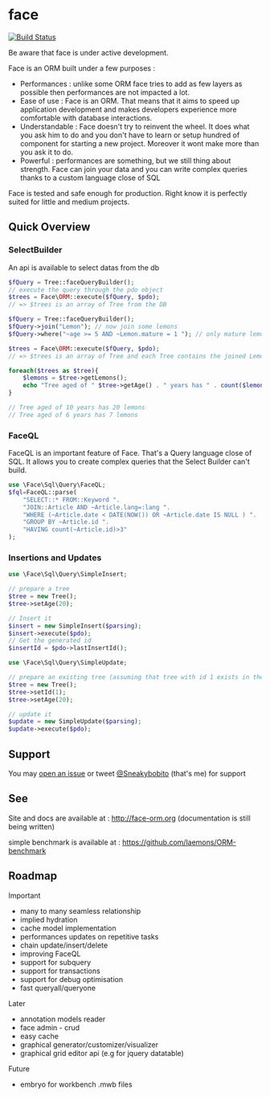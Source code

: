 face
====
[![Build Status](https://drone.io/github.com/laemons/face/status.png)](https://drone.io/github.com/laemons/face/latest)

Be aware that face is under active development.

Face is an ORM built under a few purposes :
 * Performances : unlike some ORM face tries to add as few layers as possible then performances are not impacted a lot.
 * Ease of use  : Face is an ORM. That means that it aims to speed up application development and
 makes developers experience more comfortable with database interactions.
 * Understandable : Face doesn't try to reinvent the wheel. It does what you ask him to do and you don't have to learn
 or setup hundred of component for starting a new project. Moreover it wont make more than you ask it to do.
 * Powerful : performances are something, but we still thing about strength. Face can join your data
 and you can  write complex queries thanks to a custom language close of SQL


Face is tested and safe enough for production. Right know it is perfectly suited for little and medium projects.


Quick Overview
--------------

### SelectBuilder

An api is available to select datas from the db

```php
$fQuery = Tree::faceQueryBuilder();
// execute the query through the pdo object
$trees = Face\ORM::execute($fQuery, $pdo);
// => $trees is an array of Tree from the DB
```


```php
$fQuery = Tree::faceQueryBuilder();
$fQuery->join("Lemon"); // now join some lemons
$fQuery->where("~age >= 5 AND ~Lemon.mature = 1 "); // only mature lemons and trees aged of  5 years or more

$trees = Face\ORM::execute($fQuery, $pdo);
// => $trees is an array of Tree and each Tree contains the joined Lemon

foreach($trees as $tree){
    $lemons = $tree->getLemons();
    echo "Tree aged of " $tree->getAge() . " years has " . count($lemons) . " mature lemons <br/>";
}

// Tree aged of 10 years has 20 lemons
// Tree aged of 6 years has 7 lemons
```


### FaceQL

FaceQL is an important feature of Face. That's a Query language close of SQL.
It allows you to create complex queries that the Select Builder can't build.

```php
use \Face\Sql\Query\FaceQL;
$fql=FaceQL::parse(
    "SELECT::* FROM::Keyword ".
    "JOIN::Article AND ~Article.lang=:lang ".
    "WHERE (~Article.date < DATE(NOW()) OR ~Article.date IS NULL ) ".
    "GROUP BY ~Article.id ".
    "HAVING count(~Article.id)>3"
);
```

### Insertions and Updates

```php
use \Face\Sql\Query\SimpleInsert;

// prepare a tree
$tree = new Tree();
$tree->setAge(20);

// Insert it
$insert = new SimpleInsert($parsing);
$insert->execute($pdo);
// Get the generated id
$insertId = $pdo->lastInsertId();
```

```php
use \Face\Sql\Query\SimpleUpdate;

// prepare an existing tree (assuming that tree with id 1 exists in the db)
$tree = new Tree();
$tree->setId(1);
$tree->setAge(20);

// update it
$update = new SimpleUpdate($parsing);
$update->execute($pdo);
```

Support
----------

You may [open an issue](https://github.com/laemons/face/issues) or tweet [@Sneakybobito](https://twitter.com/SneakyBobito) (that's me) for support


See
--------

Site and docs are available at : http://face-orm.org (documentation is still being written)

simple benchmark is available at : https://github.com/laemons/ORM-benchmark



Roadmap
---------

Important
 * many to many seamless relationship
 * implied hydration
 * cache model implementation
 * performances updates on repetitive tasks
 * chain update/insert/delete
 * improving FaceQL
 * support for subquery
 * support for transactions
 * support for debug optimisation
 * fast queryall/queryone

Later
 * annotation models reader
 * face admin - crud
 * easy cache
 * graphical generator/customizer/visualizer
 * graphical grid editor api (e.g for jquery datatable)

Future
 * embryo for workbench .mwb files
